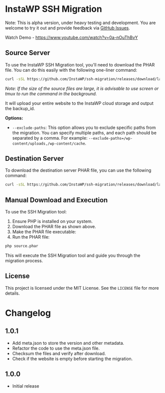# InstaWP SSH Migration

Note: This is alpha version, under heavy testing and development. You are welcome to try it out and provide feedback via [GitHub Issues](https://github.com/InstaWP/ssh-migration/issues).

Watch Demo - https://www.youtube.com/watch?v=0a-nOuThBvY


## Source Server

To use the InstaWP SSH Migration tool, you'll need to download the PHAR file. You can do this easily with the following one-liner command:

```bash
curl -sSL https://github.com/InstaWP/ssh-migration/releases/download/latest/source.phar -o source.phar && php source.phar
```

_Note: If the size of the source files are large, it is advisable to use screen or tmux to run the command in the background._

It will upload your entire website to the InstaWP cloud storage and output the backup_id.

**Options:**

- `--exclude-paths`: This option allows you to exclude specific paths from the migration. You can specify multiple paths, and each path should be separated by a comma. For example: `--exclude-paths=/wp-content/uploads,/wp-content/cache`.

## Destination Server

To download the destination server PHAR file, you can use the following command:

```bash
curl -sSL https://github.com/InstaWP/ssh-migration/releases/download/latest/dest.phar -o dest.phar && php dest.phar
```

## Manual Download and Execution

To use the SSH Migration tool:

1. Ensure PHP is installed on your system.
2. Download the PHAR file as shown above.
3. Make the PHAR file executable:
4. Run the PHAR file:

```bash
php source.phar
```

This will execute the SSH Migration tool and guide you through the migration process.

## License

This project is licensed under the MIT License. See the `LICENSE` file for more details.

# Changelog

## 1.0.1

- Add meta.json to store the version and other metadata.
- Refactor the code to use the meta.json file.
- Checksum the files and verify after download.
- Check if the website is empty before starting the migration.

## 1.0.0

- Initial release

